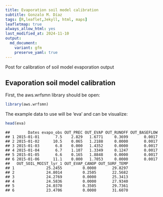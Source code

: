 ```yaml
---
title: Evaporation soil model calibration
subtitle: Gonzalo M. Díaz
tags: [R,leaflet,Jekyll, html, maps]
leafletmap: true
always_allow_html: yes
last_modified_at: 2024-11-10
output: 
  md_document:
    variant: gfm
    preserve_yaml: true
---
```


Post for calibration of soil model evaporation output


## Evaporation soil model calibration

First, the aws.wrfsmn library should be open:

``` r
library(aws.wrfsmn)
```

The example data to use will be ‘eva’ and can be visualize:

``` r
head(eva)
```

    ##        Dates evapo_obs OUT_PREC OUT_EVAP OUT_RUNOFF OUT_BASEFLOW
    ## 1 2015-01-01       7.5    2.829   1.6771     0.3699       0.0017
    ## 2 2015-01-02      10.5    0.065   1.2188     0.0000       0.0017
    ## 3 2015-01-03       6.8    0.000   1.4352     0.0000       0.0017
    ## 4 2015-01-04       6.7    1.107   1.3349     0.1247       0.0017
    ## 5 2015-01-05       6.6    0.165   1.8848     0.0000       0.0017
    ## 6 2015-01-06      11.1    0.000   1.7053     0.0000       0.0017
    ##   OUT_SOIL_MOIST_lyr_1 OUT_EVAP_CANOP OUT_SURF_TEMP
    ## 1              25.2455         0.0000       29.8297
    ## 2              24.8014         0.2505       22.5682
    ## 3              24.2769         0.0000       25.3413
    ## 4              24.5836         0.0000       27.9340
    ## 5              24.0370         0.3505       29.7361
    ## 6              23.4706         0.0000       31.6070

